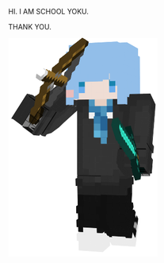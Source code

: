 HI. I AM SCHOOL YOKU.

THANK YOU.

![tgdeg](https://raw.githubusercontent.com/ToolsRem/ToolsRem.github.io/main/photo.png)
